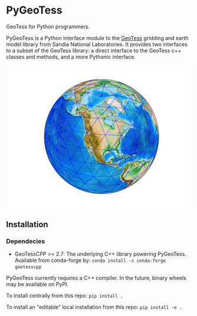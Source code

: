 # PyGeoTess

GeoTess for Python programmers.

PyGeoTess is a Python interface module to the
[GeoTess](http://www.sandia.gov/geotess) gridding and earth model library from
Sandia National Laboratories.  It provides two interfaces to a subset of the
GeoTess library: a direct interface to the GeoTess c++ classes and methods,
and a more Pythonic interface.

![global grid](docs/src/pages/data/output_9_1.png)


## Installation

### Dependecies

* GeoTessCPP >= 2.7:
  The underlying C++ library powering PyGeoTess.  Available from conda-forge by:
  `conda install -c conda-forge geotesscpp`

PyGeoTess currently requires a C++ compiler.  In the future, binary wheels may be available on PyPI.

To install centrally from this repo: `pip install .`

To install an "editable" local installation from this repo: `pip install -e .`
